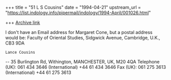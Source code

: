 +++
title = "51 L S Cousins"
date = "1994-04-21"
upstream_url = "https://list.indology.info/pipermail/indology/1994-April/001026.html"

+++
[Archive link](https://list.indology.info/pipermail/indology/1994-April/001026.html)

I don't have an Email address for Margaret Cone, but a postal
address would be: 
Faculty of Oriental Studies, Sidgwick Avenue, Cambridge,
U.K., CB3 9DA

	Lance Cousins
-- 
35 Burlington Rd, Withington,
MANCHESTER,
UK, M20 4QA
Telephone (UK): 061 434 3646  (International) +44 61 434 3646
Fax (UK):       061 275 3613  (International) +44 61 275 3613





